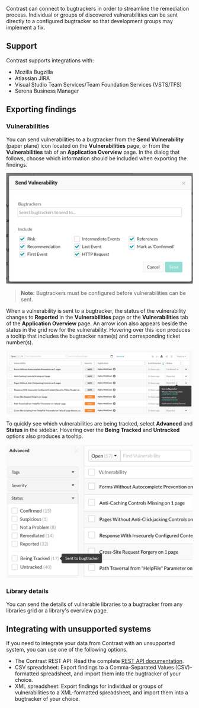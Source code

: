<!--
title: "Bugtrackers"
description: "Overview of Using Bugtrackers with Contrast"
tags: "Admin organization settings integrations bugtracker overview"
-->

Contrast can connect to bugtrackers in order to streamline the remediation process. Individual or groups of discovered vulnerabilities can be sent directly to a configured bugtracker so that development groups may implement a fix.

## Support

Contrast supports integrations with:

* Mozilla Bugzilla
* Atlassian JIRA
* Visual Studio Team Services/Team Foundation Services (VSTS/TFS)
* Serena Business Manager

## Exporting findings

### Vulnerabilities 

You can send vulnerabilities to a bugtracker from the **Send Vulnerability** (paper plane) icon located on the **Vulnerabilities** page, or from the **Vulnerabilities** tab of an **Application Overview** page. In the dialog that follows, choose which information should be included when exporting the findings.

<a href="assets/images/KB3-f04_1.png" rel="lightbox" title="Bugtracker Export Options"><img class="thumbnail" src="assets/images/KB3-f04_1.png"/></a>

>**Note:** Bugtrackers must be configured before vulnerabilities can be sent.

When a vulnerability is sent to a bugtracker, the status of the vulnerability changes to **Reported** in the **Vulnerabilities** page or the **Vulnerabilities** tab of the **Application Overview** page. An arrow icon also appears beside the status in the grid row for the vulnerability. Hovering over this icon produces a tooltip that includes the bugtracker name(s) and corresponding ticket number(s). 

<a href="assets/images/Integrations-sent-to-bugtracker.png" rel="lightbox" title="Vulnerabilities sent to bugtracker"><img class="thumbnail" src="assets/images/Integrations-sent-to-bugtracker.png"/></a>

To quickly see which vulnerabilities are being tracked, select **Advanced** and **Status** in the sidebar. Hovering over the **Being Tracked** and **Untracked** options also produces a tooltip.

<a href="assets/images/Integrations-bugtracker-advanced-filter.png" rel="lightbox" title="Advanced filter"><img class="thumbnail" src="assets/images/Integrations-bugtracker-advanced-filter.png"/></a>

### Library details 

You can send the details of vulnerable libraries to a bugtracker from any libraries grid or a library's overview page. 


## Integrating with unsupported systems

If you need to integrate your data from Contrast with an unsupported system, you can use one of the following options. 

* The Contrast REST API: Read the complete [REST API documentation](tools-api.html#api-about). 
* CSV spreadsheet: Export findings to a Comma-Separated Values (CSV)-formatted spreadsheet, and import them into the bugtracker of your choice.
* XML spreadsheet: Export findings for individual or groups of vulnerabilities to a XML-formatted spreadsheet, and import them into a bugtracker of your choice.

